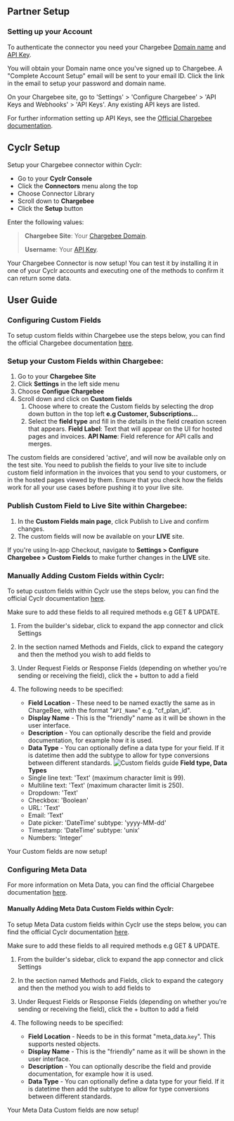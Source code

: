
<section class="setup partner" markdown="1">

## Partner Setup

<div class="section-content" markdown="1">

### Setting up your Account

To authenticate the connector you need your Chargebee [Domain name](https://www.chargebee.com/docs/2.0/sites-intro.html) and [API Key](https://www.chargebee.com/docs/2.0/api_keys.html).

You will obtain your Domain name once you've signed up to Chargebee. A "Complete Account Setup" email will be sent to your email ID. Click the link in the email to setup your password and domain name.

On your Chargebee site, go to 'Settings' > 'Configure Chargebee' > 'API Keys and Webhooks' > 'API Keys'. Any existing API keys are listed.

For further information setting up API Keys, see the [Official Chargebee documentation](https://www.chargebee.com/docs/2.0/api_keys.html).

</div>

</section>

<section class="setup cyclr" markdown="1">

## Cyclr Setup

<div class="section-content" markdown="1">

Setup your Chargebee connector within Cyclr:

- Go to your **Cyclr Console**
- Click the **Connectors** menu along the top
- Choose Connector Library
- Scroll down to **Chargebee**
- Click the **Setup** button

Enter the following values:

> **Chargebee Site**: Your [Chargebee Domain](https://www.chargebee.com/docs/2.0/sites-intro.html).
>
> **Username**: Your [API Key](https://www.chargebee.com/docs/2.0/api_keys.html).

Your Chargebee Connector is now setup! You can test it by installing it in one of your Cyclr accounts and executing one of the methods to confirm it can return some data.

</div>

</section>

<section class="userguide" markdown="1">

## User Guide

<div class="section-content" markdown="1">

### Configuring Custom Fields

To setup custom fields within Chargebee use the steps below, you can find the official Chargebee documentation [here](https://www.chargebee.com/docs/2.0/custom_fields.html).

### Setup your Custom Fields within Chargebee:

1. Go to your **Chargebee Site**
2. Click **Settings** in the left side menu
3. Choose **Configue Chargebee**
4. Scroll down and click on **Custom fields**
   1. Choose where to create the Custom fields by selecting the drop down button in the top left **e.g Customer, Subscriptions...**
   2. Select the **field type** and fill in the details in the field creation screen that appears.
      **Field Label**: Text that will appear on the UI for hosted pages and invoices.
      **API Name**: Field reference for API calls and merges.

The custom fields are considered 'active', and will now be available only on the test site. You need to publish the fields to your live site to include custom field information in the invoices that you send to your customers, or in the hosted pages viewed by them. Ensure that you check how the fields work for all your use cases before pushing it to your live site.

### Publish Custom Field to Live Site within Chargebee:

1. In the **Custom Fields main page**, click Publish to Live and confirm changes.
2. The custom fields will now be available on your **LIVE** site.

If you're using In-app Checkout, navigate to **Settings > Configure Chargebee > Custom Fields** to make further changes in the **LIVE** site.

### Manually Adding Custom Fields within Cyclr:

To setup custom fields within Cyclr use the steps below, you can find the official Cyclr documentation [here](https://docs.cyclr.com/adding-custom-fields#example-field-locations).

Make sure to add these fields to all required methods e.g GET & UPDATE.

1. From the builder's sidebar, click to expand the app connector and click Settings

2. In the section named Methods and Fields, click to expand the category and then the method you wish to add fields to

3. Under Request Fields or Response Fields (depending on whether you're sending or receiving the field), click the + button to add a field

4. The following needs to be specified:
   - **Field Location** - These need to be named exactly the same as in ChargeBee, with the format "`API_Name`" e.g. "cf_plan_id".
   - **Display Name** - This is the "friendly" name as it will be shown in the user interface.
   - **Description** - You can optionally describe the field and provide documentation, for example how it is used.
   - **Data Type** - You can optionally define a data type for your field. If it is datetime then add the subtype to allow for type conversions between different standards.
   ![Custom fields guide](https://docs.cyclr.com/images/connector-custom-field.gif)
   **Field type, Data Types**
   - Single line text: 'Text' (maximum character limit is 99).
   - Multiline text: 'Text' (maximum character limit is 250).
   - Dropdown: 'Text'
   - Checkbox: 'Boolean'
   - URL: 'Text'
   - Email: 'Text'
   - Date picker: 'DateTime' subtype: 'yyyy-MM-dd'
   - Timestamp: 'DateTime' subtype: 'unix'
   - Numbers: 'Integer'

Your Custom fields are now setup!

### Configuring Meta Data

For more information on Meta Data, you can find the official Chargebee documentation [here](https://www.chargebee.com/docs/2.0/metadata.html).

#### Manually Adding Meta Data Custom Fields within Cyclr:

To setup Meta Data custom fields within Cyclr use the steps below, you can find the official Cyclr documentation [here](https://docs.cyclr.com/adding-custom-fields#example-field-locations).

Make sure to add these fields to all required methods e.g GET & UPDATE.

1. From the builder's sidebar, click to expand the app connector and click Settings

2. In the section named Methods and Fields, click to expand the category and then the method you wish to add fields to

3. Under Request Fields or Response Fields (depending on whether you're sending or receiving the field), click the + button to add a field

4. The following needs to be specified:

   - **Field Location** - Needs to be in this format "meta_data.`key`". This supports nested objects.
   - **Display Name** - This is the "friendly" name as it will be shown in the user interface.
   - **Description** - You can optionally describe the field and provide documentation, for example how it is used.
   - **Data Type** - You can optionally define a data type for your field. If it is datetime then add the subtype to allow for type conversions between different standards.

Your Meta Data Custom fields are now setup!


</div>

</section>

